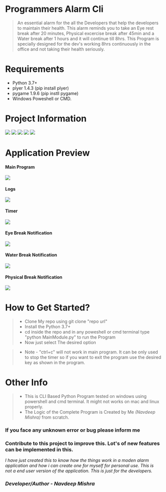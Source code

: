 # Programmers Alarm Cli
> An essential alarm for the all the Developers that help the developers to maintain their health. This alarm reminds you to take an Eye rest break after 20 minutes, Physical    excercise break after 45min and a Water break after 1 hours and it will continue till 8hrs. This Program is specially designed for the dev's working 8hrs continuously in the office and not taking their health seriously.

# Requirements
- Python 3.7+
- plyer 1.4.3 (pip install plyer)
- pygame 1.9.6 (pip instll pygame)
- Windows Poweshell or CMD.
 

# Project Information
<p align="left">  
<img src="https://img.shields.io/badge/Language-Python-blue">
<img src="https://img.shields.io/badge/Platform-Windows-brightgreen">
<img src="https://img.shields.io/badge/CLI-Python-blueviolet">
<img src="https://img.shields.io/badge/Version-2.0-ff69b4">
<img src="https://img.shields.io/badge/Terminal Required-Powesher/Cmd-34baeb"

</p>

# Application Preview

<p align="center">
 <h4>Main Program</h4>
 <img src="https://github.com/navdeepm20/Programmers_Alarm_Cli/blob/master/sample_previews/mainprogram.png">
 <h4>Logs</h4>
 <img src="https://github.com/navdeepm20/Programmers_Alarm_Cli/blob/master/sample_previews/logs_samples.png">
 <h4>Timer</h4>
 <img src="https://github.com/navdeepm20/Programmers_Alarm_Cli/blob/master/sample_previews/timerpreview.png">
 <h4>Eye Break Notification</h4>
 <img src="https://github.com/navdeepm20/Programmers_Alarm_Cli/blob/master/sample_previews/eyebreaknotify.png">
 <h4>Water Break Notification</h4>
 <img src="https://github.com/navdeepm20/Programmers_Alarm_Cli/blob/master/sample_previews/waterbreak.png">
 <h4>Physical Break Notification</h4>
 <img src="https://github.com/navdeepm20/Programmers_Alarm_Cli/blob/master/sample_previews/phy_breaksample.png">

</p>
 
 # How to Get Started?
 
 > - Clone My repo using git clone "repo url"<br>
 > - Install the Python 3.7+<br>
 > - cd inside the repo and in any poweshell or cmd terminal type "python MainModule.py" to run the Program<br>
 > - Now just select The desired option</br>
 
 > - Note - "ctrl+c" will not work in main program. It can be only used to stop the timer so if you want to exit the program use the desired key as shown in the program. 
 
 # Other Info
 > - This is CLI Based Python Program tested on windows using powershell and cmd terminal. It might not works on mac and linux properly.
 > - The Logic of the Complete Program is Created by Me <i>(Navdeep Mishra)</i> from scratch.
 
 
 <h3>If you face any unknown error or bug please inform me</h3>
 <h3>Contribute to this project to improve this. Lot's of new features can be implemented in this.</h3>
 <i> I have just created this to know how the things work in a moden alarm application and how i can create one for myself for personal use. This is not a end user version of the application. This is just for the developers.</i>
 
 <h3><i>Developer/Author - Navdeep Mishra</i></h3>
 
  

